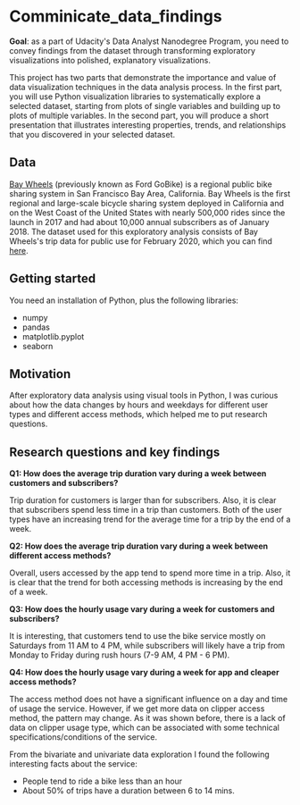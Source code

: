 # Comminicate_data_findings

**Goal**: as a part of Udacity's Data Analyst Nanodegree Program, you need to convey findings from the dataset through transforming exploratory visualizations into polished, explanatory visualizations.

This project has two parts that demonstrate the importance and value of data visualization techniques in the data analysis process. In the first part, you will use Python visualization libraries to systematically explore a selected dataset, starting from plots of single variables and building up to plots of multiple variables. In the second part, you will produce a short presentation that illustrates interesting properties, trends, and relationships that you discovered in your selected dataset.

## Data
<a href=https://www.lyft.com/bikes/bay-wheels>Bay Wheels</a> (previously known as Ford GoBike) is a regional public bike sharing system in San Francisco Bay Area, California. Bay Wheels is the first regional and large-scale bicycle sharing system deployed in California and on the West Coast of the United States with nearly 500,000 rides since the launch in 2017 and had about 10,000 annual subscribers as of January 2018. The dataset used for this exploratory analysis consists of Bay Wheels's trip data for public use for February 2020, which you can find <a href=https://www.lyft.com/bikes/bay-wheels/system-data>here</a>.

## Getting started
You need an installation of Python, plus the following libraries:

* numpy
* pandas
* matplotlib.pyplot
* seaborn

## Motivation
After exploratory data analysis using visual tools in Python, I was curious about how the data changes by hours and weekdays for different user types and different access methods, which helped me to put research questions.

## Research questions and key findings
**Q1: How does the average trip duration vary during a week between customers and subscribers?**

Trip duration for customers is larger than for subscribers. Also, it is clear that subscribers spend less time in a trip than customers. Both of the user types have an increasing trend for the average time for a trip by the end of a week.

**Q2: How does the average trip duration vary during a week between different access methods?**

Overall, users accessed by the app tend to spend more time in a trip. Also, it is clear that the trend for both accessing methods is increasing by the end of a week.

**Q3: How does the hourly usage vary during a week for customers and subscribers?**

It is interesting, that customers tend to use the bike service mostly on Saturdays from 11 AM to 4 PM, while subscribers will likely have a trip from Monday to Friday during rush hours (7-9 AM, 4 PM - 6 PM).

**Q4: How does the hourly usage vary during a week for app and cleaper access methods?**

The access method does not have a significant influence on a day and time of usage the service. However, if we get more data on clipper access method, the pattern may change. As it was shown before, there is a lack of data on clipper usage type, which can be associated with some technical specifications/conditions of the service.

From the bivariate and univariate data exploration I found the following interesting facts about the service:
* People tend to ride a bike less than an hour
* About 50% of trips have a duration between 6 to 14 mins.
